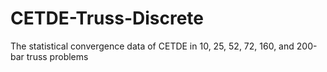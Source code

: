 # CETDE-Truss-Discrete
The statistical convergence data of CETDE in 10, 25, 52, 72, 160, and 200-bar truss problems
